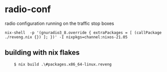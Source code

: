 # radio-conf
radio configuration running on the traffic stop boxes

```
nix-shell  -p '(gnuradio3_8.override { extraPackages = [ (callPackage ./reveng.nix {}) ]; })' -I nixpkgs=channel:nixos-21.05
```


## building with nix flakes


```
    $ nix build .\#packages.x86_64-linux.reveng
```


